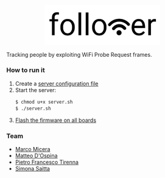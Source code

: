 <p align="center">
  <img src="media/logo.png" width="60%" alt="followifier logo">
</p>

Tracking people by exploiting WiFi Probe Request frames.

### How to run it
1. Create a [server configuration file](core/server/README.md#configuration-file)
1. Start the server:
    ```bash
    $ chmod u+x server.sh
    $ ./server.sh
    ```
1. [Flash the firmware on all boards](board/followifier/README.md)

### Team

- [Marco Micera](https://github.com/marcomicera)
- [Matteo D'Ospina](https://github.com/suprmat95)
- [Pietro Francesco Tirenna](https://github.com/madt1m)
- [Simona Saitta](https://github.com/SelyBarguest)
